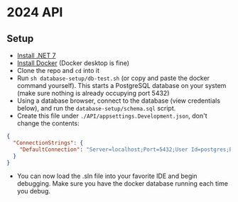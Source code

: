 # 2024 API

## Setup
- [Install .NET 7](https://dotnet.microsoft.com/en-us/download/dotnet/7.0)
- [Install Docker](https://www.docker.com/) (Docker desktop is fine)
- Clone the repo and `cd` into it
- Run `sh database-setup/db-test.sh` (or copy and paste the docker command yourself). This starts a PostgreSQL database on your system (make sure nothing is already occupying port 5432)
- Using a database browser, connect to the database (view credentials below), and run the `database-setup/schema.sql` script.
- Create this file under `./API/appsettings.Development.json`, don't change the contents:

```json
{
  "ConnectionStrings": {
    "DefaultConnection": "Server=localhost;Port=5432;User Id=postgres;Password=postgres;"
  }
}
```
- You can now load the .sln file into your favorite IDE and begin debugging. Make sure you have the docker database running each time you debug.
